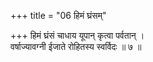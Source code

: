 +++
title = "06 हिमं घ्रंसम्"

+++
हिमं घ्रंसं चाधाय यूपान् कृत्वा पर्वतान् ।  
वर्षाज्यावग्नी ईजाते रोहितस्य स्वर्विदः ॥ ७ ॥